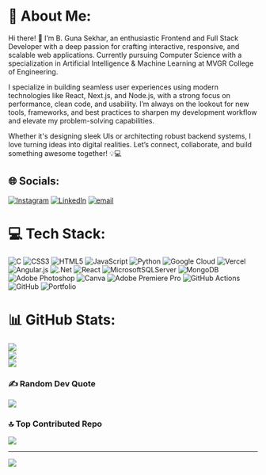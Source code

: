 # 💫 About Me:
Hi there! 👋 I’m B. Guna Sekhar, an enthusiastic Frontend and Full Stack Developer with a deep passion for crafting interactive, responsive, and scalable web applications. Currently pursuing Computer Science with a specialization in Artificial Intelligence & Machine Learning at MVGR College of Engineering.

I specialize in building seamless user experiences using modern technologies like React, Next.js, and Node.js, with a strong focus on performance, clean code, and usability. I’m always on the lookout for new tools, frameworks, and best practices to sharpen my development workflow and elevate my problem-solving capabilities.

Whether it's designing sleek UIs or architecting robust backend systems, I love turning ideas into digital realities. Let’s connect, collaborate, and build something awesome together! 💡💻


## 🌐 Socials:
[![Instagram](https://img.shields.io/badge/Instagram-%23E4405F.svg?logo=Instagram&logoColor=white)](https://instagram.com/_guna_GK_314327_) [![LinkedIn](https://img.shields.io/badge/LinkedIn-%230077B5.svg?logo=linkedin&logoColor=white)](https://linkedin.com/in//gunasekharb) [![email](https://img.shields.io/badge/Email-D14836?logo=gmail&logoColor=white)](mailto:guna314327@gmail.com) 

# 💻 Tech Stack:
![C](https://img.shields.io/badge/c-%2300599C.svg?style=plastic&logo=c&logoColor=white) ![CSS3](https://img.shields.io/badge/css3-%231572B6.svg?style=plastic&logo=css3&logoColor=white) ![HTML5](https://img.shields.io/badge/html5-%23E34F26.svg?style=plastic&logo=html5&logoColor=white) ![JavaScript](https://img.shields.io/badge/javascript-%23323330.svg?style=plastic&logo=javascript&logoColor=%23F7DF1E) ![Python](https://img.shields.io/badge/python-3670A0?style=plastic&logo=python&logoColor=ffdd54) ![Google Cloud](https://img.shields.io/badge/GoogleCloud-%234285F4.svg?style=plastic&logo=google-cloud&logoColor=white) ![Vercel](https://img.shields.io/badge/vercel-%23000000.svg?style=plastic&logo=vercel&logoColor=white) ![Angular.js](https://img.shields.io/badge/angular.js-%23E23237.svg?style=plastic&logo=angularjs&logoColor=white) ![.Net](https://img.shields.io/badge/.NET-5C2D91?style=plastic&logo=.net&logoColor=white) ![React](https://img.shields.io/badge/react-%2320232a.svg?style=plastic&logo=react&logoColor=%2361DAFB) ![MicrosoftSQLServer](https://img.shields.io/badge/Microsoft%20SQL%20Server-CC2927?style=plastic&logo=microsoft%20sql%20server&logoColor=white) ![MongoDB](https://img.shields.io/badge/MongoDB-%234ea94b.svg?style=plastic&logo=mongodb&logoColor=white) ![Adobe Photoshop](https://img.shields.io/badge/adobe%20photoshop-%2331A8FF.svg?style=plastic&logo=adobe%20photoshop&logoColor=white) ![Canva](https://img.shields.io/badge/Canva-%2300C4CC.svg?style=plastic&logo=Canva&logoColor=white) ![Adobe Premiere Pro](https://img.shields.io/badge/Adobe%20Premiere%20Pro-9999FF.svg?style=plastic&logo=Adobe%20Premiere%20Pro&logoColor=white) ![GitHub Actions](https://img.shields.io/badge/github%20actions-%232671E5.svg?style=plastic&logo=githubactions&logoColor=white) ![GitHub](https://img.shields.io/badge/github-%23121011.svg?style=plastic&logo=github&logoColor=white) ![Portfolio](https://img.shields.io/badge/Portfolio-%23000000.svg?style=plastic&logo=firefox&logoColor=#FF7139)
# 📊 GitHub Stats:
![](https://github-readme-stats.vercel.app/api?username=gunasekharboorlu&theme=tokyonight&hide_border=false&include_all_commits=true&count_private=false)<br/>
![](https://nirzak-streak-stats.vercel.app/?user=gunasekharboorlu&theme=tokyonight&hide_border=false)<br/>
![](https://github-readme-stats.vercel.app/api/top-langs/?username=gunasekharboorlu&theme=tokyonight&hide_border=false&include_all_commits=true&count_private=false&layout=compact)

### ✍️ Random Dev Quote
![](https://quotes-github-readme.vercel.app/api?type=horizontal&theme=radical)

### 🔝 Top Contributed Repo
![](https://github-contributor-stats.vercel.app/api?username=gunasekharboorlu&limit=5&theme=dark&combine_all_yearly_contributions=true)

---
[![](https://visitcount.itsvg.in/api?id=gunasekharboorlu&icon=0&color=0)](https://visitcount.itsvg.in)

<!-- Proudly created with GPRM ( https://gprm.itsvg.in ) -->
